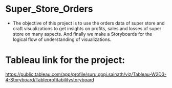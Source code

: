 # Super_Store_Orders
* The objective of this project is to use the orders data of super store and craft visualizations to get insights on profits, sales and losses of super store on many aspects. And finally we make a Storyboards for the logical flow of understanding of visualizations.
# Tableau link for the project:
https://public.tableau.com/app/profile/suru.gopi.sainath/viz/Tableau-W2D3-4-Storyboard/Tableprofitabilitystoryboard
